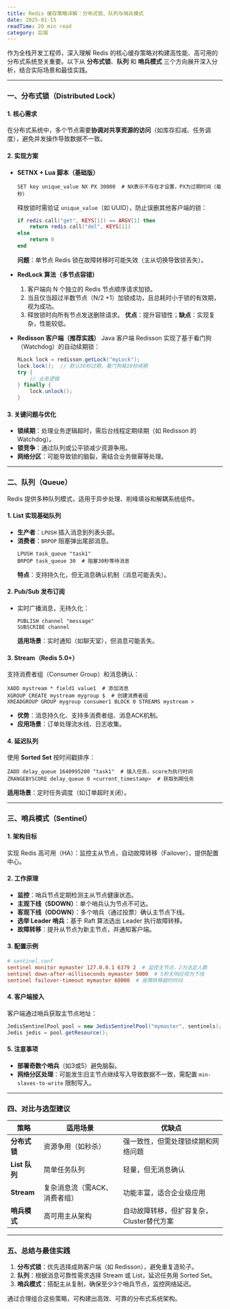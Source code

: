 ```yaml
---
title: Redis 缓存策略详解：分布式锁、队列与哨兵模式
date: 2025-01-15
readTime: 20 min read
category: 后端
---
```


作为全栈开发工程师，深入理解 Redis 的核心缓存策略对构建高性能、高可用的分布式系统至关重要。以下从 **分布式锁**、**队列** 和 **哨兵模式** 三个方向展开深入分析，结合实际场景和最佳实践。

---

### 一、分布式锁（Distributed Lock）

#### 1. **核心需求**
在分布式系统中，多个节点需要**协调对共享资源的访问**（如库存扣减、任务调度），避免并发操作导致数据不一致。

#### 2. **实现方案**
- **SETNX + Lua 脚本（基础版）**
  ```redis
  SET key unique_value NX PX 30000  # NX表示不存在才设置，PX为过期时间（毫秒）
  ```
  释放锁时需验证 `unique_value`（如 UUID），防止误删其他客户端的锁：
  ```lua
  if redis.call("get", KEYS[1]) == ARGV[1] then
      return redis.call("del", KEYS[1])
  else
      return 0
  end
  ```
  **问题**：单节点 Redis 锁在故障转移时可能失效（主从切换导致锁丢失）。

- **RedLock 算法（多节点容错）**
  1. 客户端向 N 个独立的 Redis 节点顺序请求加锁。
  2. 当且仅当超过半数节点（N/2 +1）加锁成功，且总耗时小于锁的有效期，视为成功。
  3. 释放锁时向所有节点发送删除请求。
  **优点**：提升容错性；**缺点**：实现复杂，性能较低。

- **Redisson 客户端（推荐实践）**
  Java 客户端 Redisson 实现了基于看门狗（Watchdog）的自动续期锁：
  ```java
  RLock lock = redisson.getLock("myLock");
  lock.lock();  // 默认30秒过期，看门狗每10秒续期
  try {
      // 业务逻辑
  } finally {
      lock.unlock();
  }
  ```

#### 3. **关键问题与优化**
- **锁续期**：处理业务逻辑超时，需后台线程定期续期（如 Redisson 的 Watchdog）。
- **锁竞争**：通过队列或公平锁减少资源争用。
- **网络分区**：可能导致锁的脑裂，需结合业务做幂等处理。

---

### 二、队列（Queue）

Redis 提供多种队列模式，适用于异步处理、削峰填谷和解耦系统组件。

#### 1. **List 实现基础队列**
- **生产者**：`LPUSH` 插入消息到列表头部。
- **消费者**：`BRPOP` 阻塞弹出尾部消息。
  ```redis
  LPUSH task_queue "task1"
  BRPOP task_queue 30  # 阻塞30秒等待消息
  ```
  **特点**：支持持久化，但无消息确认机制（消息可能丢失）。

#### 2. **Pub/Sub 发布订阅**
- 实时广播消息，无持久化：
  ```redis
  PUBLISH channel "message"
  SUBSCRIBE channel
  ```
  **适用场景**：实时通知（如聊天室），但消息可能丢失。

#### 3. **Stream（Redis 5.0+）**
 支持消费者组（Consumer Group）和消息确认：
```redis
XADD mystream * field1 value1  # 添加消息
XGROUP CREATE mystream mygroup $  # 创建消费者组
XREADGROUP GROUP mygroup consumer1 BLOCK 0 STREAMS mystream > 
```
- **优势**：消息持久化、支持多消费者组、消息ACK机制。
- **应用场景**：订单处理流水线、日志收集。

#### 4. **延迟队列**
使用 **Sorted Set** 按时间戳排序：
```redis
ZADD delay_queue 1640995200 "task1"  # 插入任务，score为执行时间
ZRANGEBYSCORE delay_queue 0 <current_timestamp>  # 获取到期任务
```
**适用场景**：定时任务调度（如订单超时关闭）。

---

### 三、哨兵模式（Sentinel）

#### 1. **架构目标**
实现 Redis 高可用（HA）：监控主从节点，自动故障转移（Failover），提供配置中心。

#### 2. **工作原理**
- **监控**：哨兵节点定期检测主从节点健康状态。
- **主观下线（SDOWN）**：单个哨兵认为节点不可达。
- **客观下线（ODOWN）**：多个哨兵（通过投票）确认主节点下线。
- **选举 Leader 哨兵**：基于 Raft 算法选出 Leader 执行故障转移。
- **故障转移**：提升从节点为新主节点，并通知客户端。

#### 3. **配置示例**
```conf
# sentinel.conf
sentinel monitor mymaster 127.0.0.1 6379 2  # 监控主节点，2为法定人数
sentinel down-after-milliseconds mymaster 5000  # 5秒无响应视为下线
sentinel failover-timeout mymaster 60000  # 故障转移超时时间
```

#### 4. **客户端接入**
客户端通过哨兵获取主节点地址：
```java
JedisSentinelPool pool = new JedisSentinelPool("mymaster", sentinels);
Jedis jedis = pool.getResource();
```

#### 5. **注意事项**
- **部署奇数个哨兵**（如3或5）避免脑裂。
- **网络分区处理**：可能发生旧主节点继续写入导致数据不一致，需配置 `min-slaves-to-write` 限制写入。

---

### 四、对比与选型建议

| 策略          | 适用场景                          | 优缺点                                  |
|---------------|----------------------------------|----------------------------------------|
| **分布式锁**  | 资源争用（如秒杀）               | 强一致性，但需处理锁续期和网络问题      |
| **List 队列** | 简单任务队列                     | 轻量，但无消息确认                     |
| **Stream**    | 复杂消息流（需ACK、消费者组）    | 功能丰富，适合企业级应用               |
| **哨兵模式**  | 高可用主从架构                   | 自动故障转移，但扩容复杂，Cluster替代方案 |

---

### 五、总结与最佳实践
1. **分布式锁**：优先选择成熟客户端（如 Redisson），避免重复造轮子。
2. **队列**：根据消息可靠性需求选择 Stream 或 List，延迟任务用 Sorted Set。
3. **哨兵模式**：搭配主从复制，确保至少3个哨兵节点，监控网络延迟。

通过合理组合这些策略，可构建出高效、可靠的分布式系统架构。
